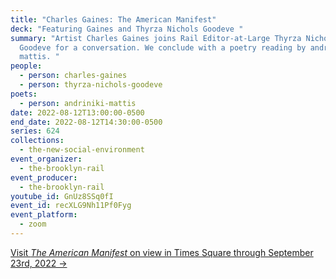 ```yaml
---
title: "Charles Gaines: The American Manifest"
deck: "Featuring Gaines and Thyrza Nichols Goodeve "
summary: "Artist Charles Gaines joins Rail Editor-at-Large Thyrza Nichols
  Goodeve for a conversation. We conclude with a poetry reading by andriniki
  mattis. "
people:
  - person: charles-gaines
  - person: thyrza-nichols-goodeve
poets:
  - person: andriniki-mattis
date: 2022-08-12T13:00:00-0500
end_date: 2022-08-12T14:30:00-0500
series: 624
collections:
  - the-new-social-environment
event_organizer:
  - the-brooklyn-rail
event_producer:
  - the-brooklyn-rail
youtube_id: GnUz8SSq0fI
event_id: recXLG9Nh11Pf0Fyg
event_platform:
  - zoom
---
```

[Visit *The American Manifest* on view in Times Square through September 23rd, 2022 →](http://arts.timessquarenyc.org/times-square-arts/projects/at-the-crossroads/the-american-manifest/index.aspx)